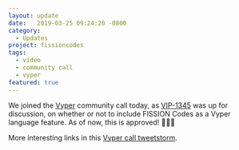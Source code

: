 ```yaml
---
layout: update
date:   2019-03-25 09:24:20 -0800
category:
  - Updates
project: fissioncodes
tags:
  - video
  - community call
  - vyper
featured: true
---
```

We joined the [Vyper](https://github.com/ethereum/vyper/issues/1341) community call today, as [VIP-1345](https://github.com/ethereum/vyper/issues/1345) was up for discussion, on whether or not to include FISSION Codes as a Vyper language feature. As of now, this is approved! 🎉🎉🎉

More interesting links in this [Vyper call tweetstorm](https://twitter.com/bmann/status/1110196671076405249).




